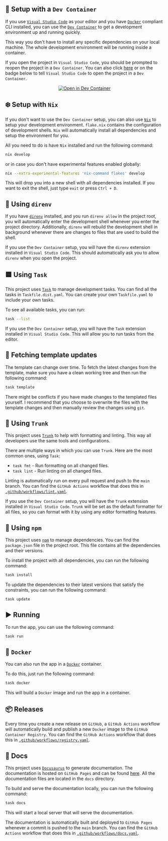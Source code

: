 ## 🐋 Setup with a `Dev Container`

If you use [`Visual Studio Code`](https://code.visualstudio.com) as your editor
and you have [`Docker`](https://www.docker.com) compliant CLI installed,
you can use the [`Dev Container`](https://code.visualstudio.com/docs/remote/containers)
to get a development environment up and running quickly.

This way you don't have to install any specific dependencies on your local machine.
The whole development environment will be running inside a container.

If you open the project in `Visual Studio Code`,
you should be prompted to reopen the project in a `Dev Container`.
You can also click
[here](https://vscode.dev/redirect?url=vscode://ms-vscode-remote.remote-containers/cloneInVolume?url=https://github.com/radio-aktywne/webtunes)
or on the badge below to tell `Visual Studio Code`
to open the project in a `Dev Container`.

<div align="center">

[![Open in Dev Container](https://img.shields.io/static/v1?label=Dev%20Containers&message=Open&color=blue&logo=visualstudiocode)](https://vscode.dev/redirect?url=vscode://ms-vscode-remote.remote-containers/cloneInVolume?url=https://github.com/radio-aktywne/webtunes)

</div>

## ❄️ Setup with `Nix`

If you don't want to use the `Dev Container` setup,
you can also use [`Nix`](https://nixos.org) to setup your development environment.
`flake.nix` contains the configuration of development shells.
`Nix` will automatically install all dependencies and setup the environment for you.

All you need to do is have `Nix` installed and run the following command:

```sh
nix develop
```

or in case you don't have experimental features enabled globally:

```sh
nix --extra-experimental-features 'nix-command flakes' develop
```

This will drop you into a new shell with all dependencies installed.
If you want to exit the shell, just type `exit` or press `Ctrl + D`.

## 📁 Using `direnv`

If you have [`direnv`](https://direnv.net) installed,
and you run `direnv allow` in the project root,
you will automatically enter the development shell
whenever you enter the project directory.
Additionally, `direnv` will rebuild the development shell in background
whenever there are changes to files that are used to build the shell.

If you use the `Dev Container` setup,
you will have the `direnv` extension installed in `Visual Studio Code`.
This should automatically ask you to allow `direnv` when you open the project.

## 🟦 Using `Task`

This project uses [`Task`](https://taskfile.dev) to manage development tasks.
You can find all the tasks in `Taskfile.dist.yaml`.
You can create your own `Taskfile.yaml` to include your own tasks.

To see all available tasks, you can run:

```sh
task --list
```

If you use the `Dev Container` setup,
you will have the `Task` extension installed in `Visual Studio Code`.
This will allow you to run tasks from the editor.

## 🔄 Fetching template updates

The template can change over time.
To fetch the latest changes from the template,
make sure you have a clean working tree and
then run the following command:

```sh
task template
```

There might be conflicts if you have made changes to the templated files yourself.
I recommend that you choose to overwrite the files with the template changes
and then manually review the changes using `git`.

## 🧹 Using `Trunk`

This project uses [`Trunk`](https://trunk.io) to help with formatting and linting.
This way all developers use the same tools and configurations.

There are multiple ways in which you can use `Trunk`.
Here are the most common ones, using `Task`:

- `task fmt` - Run formatting on all changed files.
- `task lint` - Run linting on all changed files.

Linting is automatically run on every pull request and push to the `main` branch.
You can find the `GitHub Actions` workflow that does this in
[`.github/workflows/lint.yaml`](https://github.com/radio-aktywne/webtunes/blob/main/.github/workflows/lint.yaml).

If you use the `Dev Container` setup,
you will have the `Trunk` extension installed in `Visual Studio Code`.
`Trunk` will be set as the default formatter for all files,
so you can format with it by using any editor formatting features.

## 🍫 Using `npm`

This project uses [`npm`](https://www.npmjs.com) to manage dependencies.
You can find the `package.json` file in the project root.
This file contains all the dependencies and their versions.

To install the project with all dependencies,
you can run the following command:

```sh
task install
```

To update the dependencies to their latest versions that satisfy the constraints,
you can run the following command:

```sh
task update
```

## ▶️ Running

To run the app, you can use the following command:

```sh
task run
```

## 🐋 `Docker`

You can also run the app in a [`Docker`](https://www.docker.com) container.

To do this, just run the following command:

```sh
task docker
```

This will build a `Docker` image and run the app in a container.

## 📦 Releases

Every time you create a new release on `GitHub`,
a `GitHub Actions` workflow will automatically build and publish a new `Docker` image
to the `GitHub Container Registry`.
You can find the `GitHub Actions` workflow that does this in
[`.github/workflows/registry.yaml`](https://github.com/radio-aktywne/webtunes/blob/main/.github/workflows/registry.yaml).

## 📄 Docs

This project uses [`Docusaurus`](https://docusaurus.io) to generate documentation.
The documentation is hosted on `GitHub Pages` and can be found
[here](https://radio-aktywne.github.io/webtunes).
All the documentation files are located in the `docs` directory.

To build and serve the documentation locally,
you can run the following command:

```sh
task docs
```

This will start a local server that will serve the documentation.

The documentation is automatically built and deployed to `GitHub Pages`
whenever a commit is pushed to the `main` branch.
You can find the `GitHub Actions` workflow that does this in
[`.github/workflows/docs.yaml`](https://github.com/radio-aktywne/webtunes/blob/main/.github/workflows/docs.yaml).
